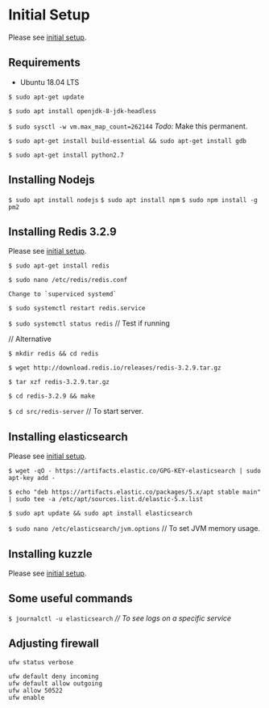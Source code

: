 # Initial Setup

Please see [initial setup](https://www.digitalocean.com/community/tutorials/initial-server-setup-with-ubuntu-18-04).

## Requirements

- Ubuntu 18.04 LTS

`$ sudo apt-get update`

`$ sudo apt install openjdk-8-jdk-headless`

`$ sudo sysctl -w vm.max_map_count=262144` *Todo:* Make this permanent.

`$ sudo apt-get install build-essential && sudo apt-get install gdb`

`$ sudo apt-get install python2.7`

## Installing Nodejs

`$ sudo apt install nodejs`
`$ sudo apt install npm`
`$ sudo npm install -g pm2`

## Installing Redis 3.2.9

Please see [initial setup](https://www.digitalocean.com/community/tutorials/how-to-install-and-secure-redis-on-ubuntu-18-04).

`$ sudo apt-get install redis`

`$ sudo nano /etc/redis/redis.conf`

    Change to `superviced systemd`

`$ sudo systemctl restart redis.service`

`$ sudo systemctl status redis` // Test if running

// Alternative

`$ mkdir redis && cd redis`

`$ wget http://download.redis.io/releases/redis-3.2.9.tar.gz`

`$ tar xzf redis-3.2.9.tar.gz`

`$ cd redis-3.2.9 && make`

`$ cd src/redis-server` // To start server.

## Installing elasticsearch

Please see [initial setup](https://www.digitalocean.com/community/tutorials/how-to-install-elasticsearch-logstash-and-kibana-elastic-stack-on-ubuntu-18-04).

`$ wget -qO - https://artifacts.elastic.co/GPG-KEY-elasticsearch | sudo apt-key add -`

`$ echo "deb https://artifacts.elastic.co/packages/5.x/apt stable main" | sudo tee -a /etc/apt/sources.list.d/elastic-5.x.list`

`$ sudo apt update && sudo apt install elasticsearch`

`$ sudo nano /etc/elasticsearch/jvm.options` // To set JVM memory usage.

## Installing kuzzle

Please see [initial setup](https://docs.kuzzle.io/guide/1/essentials/installing-kuzzle/).

## Some useful commands

`$ journalctl -u elasticsearch` *// To see logs on a specific service*

## Adjusting firewall

    ufw status verbose

    ufw default deny incoming
    ufw default allow outgoing
    ufw allow 50522
    ufw enable